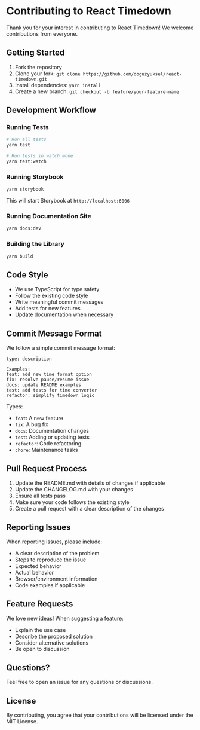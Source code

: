 # Contributing to React Timedown

Thank you for your interest in contributing to React Timedown! We welcome contributions from everyone.

## Getting Started

1. Fork the repository
2. Clone your fork: `git clone https://github.com/ooguzyuksel/react-timedown.git`
3. Install dependencies: `yarn install`
4. Create a new branch: `git checkout -b feature/your-feature-name`

## Development Workflow

### Running Tests

```bash
# Run all tests
yarn test

# Run tests in watch mode
yarn test:watch
```

### Running Storybook

```bash
yarn storybook
```

This will start Storybook at `http://localhost:6006`

### Running Documentation Site

```bash
yarn docs:dev
```

### Building the Library

```bash
yarn build
```

## Code Style

- We use TypeScript for type safety
- Follow the existing code style
- Write meaningful commit messages
- Add tests for new features
- Update documentation when necessary

## Commit Message Format

We follow a simple commit message format:

```
type: description

Examples:
feat: add new time format option
fix: resolve pause/resume issue
docs: update README examples
test: add tests for time converter
refactor: simplify timedown logic
```

Types:
- `feat`: A new feature
- `fix`: A bug fix
- `docs`: Documentation changes
- `test`: Adding or updating tests
- `refactor`: Code refactoring
- `chore`: Maintenance tasks

## Pull Request Process

1. Update the README.md with details of changes if applicable
2. Update the CHANGELOG.md with your changes
3. Ensure all tests pass
4. Make sure your code follows the existing style
5. Create a pull request with a clear description of the changes

## Reporting Issues

When reporting issues, please include:

- A clear description of the problem
- Steps to reproduce the issue
- Expected behavior
- Actual behavior
- Browser/environment information
- Code examples if applicable

## Feature Requests

We love new ideas! When suggesting a feature:

- Explain the use case
- Describe the proposed solution
- Consider alternative solutions
- Be open to discussion

## Questions?

Feel free to open an issue for any questions or discussions.

## License

By contributing, you agree that your contributions will be licensed under the MIT License.

